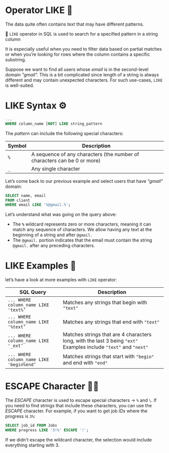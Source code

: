 # Operator LIKE 👯

The data quite often contains text that may have different patterns. 

<aside>

📖 `LIKE` operator in SQL is used to search for a specified pattern in a string column

</aside>

It is especially useful when you need to filter data based on partial matches or when you’re looking for rows where the column contains a specific substring.

Suppose we want to find all users whose *email* is in the second-level domain *"gmail".* This is a bit complicated since length of a string is always different and may contain unexpected characters. For such use-cases, `LIKE` is well-suited.

# LIKE Syntax ⚙️

```sql
... 
WHERE column_name [NOT] LIKE string_pattern
```

The *pattern* can include the following special characters:

| **Symbol** | **Description** |
| --- | --- |
| `%` | A sequence of any characters (the number of characters can be 0 or more) |
| `_` | Any single character |

Let’s come back to our previous example and select users that have “*gmail"* domain:

```sql
SELECT name, email
FROM client
WHERE email LIKE '%@gmail.%';
```

Let’s understand what was going on the query above:

- The **`%`** wildcard represents zero or more characters, meaning it can match any sequence of characters. We allow having any text at the beginning of a string and after `@gmail.`
- The `@gmail.` portion indicates that the email must contain the string `@gmail.` after any preceding characters.

# **LIKE Examples** 🧪

let’s have a look at more examples with `LIKE` operator:

| **SQL Query** | **Description** |
| --- | --- |
| `... WHERE column_name LIKE 'text%’` | Matches any strings that begin with `"text"` |
| `... WHERE column_name LIKE '%text’` | Matches any strings that end with `"text"` |
| `... WHERE column_name LIKE '_ext’` | Matches strings that are 4 characters long, with the last 3 being `"ext"` Examples include `"text"` and `"next"` |
| `... WHERE column_name LIKE 'begin%end’` | Matches strings that start with `"begin"` and end with `"end"` |

# **ESCAPE Character 🏃‍♂️**

The *ESCAPE* character is used to escape special characters → `%` and `\`. If you need to find strings that include these characters, you can use the *ESCAPE* character. For example, if you want to get job *IDs* where the progress is `3%`:

```sql
SELECT job_id FROM Jobs
WHERE progress LIKE '3!%' ESCAPE '!';
```

If we didn't escape the wildcard character, the selection would include everything starting with 3.